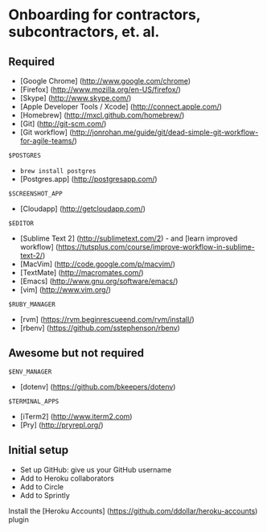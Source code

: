 # Onboarding for contractors, subcontractors, et. al.

## Required

* [Google Chrome] (http://www.google.com/chrome)
* [Firefox] (http://www.mozilla.org/en-US/firefox/)
* [Skype] (http://www.skype.com/)
* [Apple Developer Tools / Xcode] (http://connect.apple.com/)
* [Homebrew] (http://mxcl.github.com/homebrew/)
* [Git] (http://git-scm.com/)
* [Git workflow] (http://jonrohan.me/guide/git/dead-simple-git-workflow-for-agile-teams/)

`$POSTGRES`
* `brew install postgres`
* [Postgres.app] (http://postgresapp.com/)

`$SCREENSHOT_APP`
* [Cloudapp] (http://getcloudapp.com/)

`$EDITOR`
* [Sublime Text 2] (http://sublimetext.com/2) - and [learn improved workflow] (https://tutsplus.com/course/improve-workflow-in-sublime-text-2/)
* [MacVim] (http://code.google.com/p/macvim/)
* [TextMate] (http://macromates.com/)
* [Emacs] (http://www.gnu.org/software/emacs/)
* [vim] (http://www.vim.org/)

`$RUBY_MANAGER`
* [rvm] (https://rvm.beginrescueend.com/rvm/install/)
* [rbenv] (https://github.com/sstephenson/rbenv)


## Awesome but not required

`$ENV_MANAGER`
* [dotenv] (https://github.com/bkeepers/dotenv)

`$TERMINAL_APPS`
* [iTerm2] (http://www.iterm2.com)
* [Pry] (http://pryrepl.org/)


## Initial setup

* Set up GitHub: give us your GitHub username
* Add to Heroku collaborators
* Add to Circle
* Add to Sprintly

Install the [Heroku Accounts] (https://github.com/ddollar/heroku-accounts) plugin
